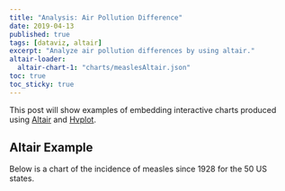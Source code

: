```yaml
---
title: "Analysis: Air Pollution Difference"
date: 2019-04-13
published: true
tags: [dataviz, altair]
excerpt: "Analyze air pollution differences by using altair."
altair-loader:
  altair-chart-1: "charts/measlesAltair.json"
toc: true
toc_sticky: true
---
```


This post will show examples of embedding interactive charts produced using [Altair](https://altair-viz.github.io) and [Hvplot](https://hvplot.pyviz.org/).

## Altair Example

Below is a chart of the incidence of measles since 1928 for the 50 US states.

<div id="altair-chart-1"></div>

